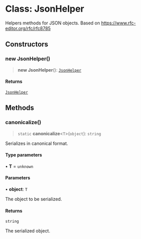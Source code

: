 # Class: JsonHelper

Helpers methods for JSON objects.
Based on https://www.rfc-editor.org/rfc/rfc8785

## Constructors

### new JsonHelper()

> **new JsonHelper**(): [`JsonHelper`](JsonHelper.md)

#### Returns

[`JsonHelper`](JsonHelper.md)

## Methods

### canonicalize()

> `static` **canonicalize**\<`T`\>(`object`): `string`

Serializes in canonical format.

#### Type parameters

• **T** = `unknown`

#### Parameters

• **object**: `T`

The object to be serialized.

#### Returns

`string`

The serialized object.
